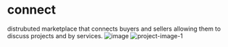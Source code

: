 # connect
distrubuted marketplace that connects buyers and sellers allowing them to discuss projects and by services. 
![image](https://github.com/pgtheman1/connect/assets/100100596/62379658-f049-4c9c-8056-961f1871f539)
![project-image-1](https://github.com/pgtheman1/connect/assets/100100596/4913c2a8-62fc-4e0a-a43a-f2dc30eddc05)
